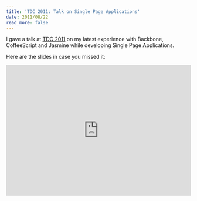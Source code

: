 ```yaml
---
title: 'TDC 2011: Talk on Single Page Applications'
date: 2011/08/22
read_more: false
---
```


I gave a talk at [TDC 2011](http://www.thedevelopersconference.com.br/tdc/2011/florianopolis/trilha-web#programacao) on my latest experience with Backbone, CoffeeScript and Jasmine while developing Single Page Applications.

Here are the slides in case you missed it:

<iframe src="http://www.slideshare.net/slideshow/embed_code/8952294" width="100%" height="356" frameborder="0" marginwidth="0" marginheight="0" scrolling="no" allowfullscreen webkitallowfullscreen mozallowfullscreen> </iframe>
